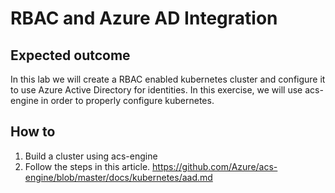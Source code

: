 # RBAC and Azure AD Integration

## Expected outcome

In this lab we will create a RBAC enabled kubernetes cluster and configure it to use Azure Active Directory for identities. In this exercise, we will use acs-engine in order to properly configure kubernetes. 

## How to

1. Build a cluster using acs-engine
2. Follow the steps in this article. https://github.com/Azure/acs-engine/blob/master/docs/kubernetes/aad.md 
